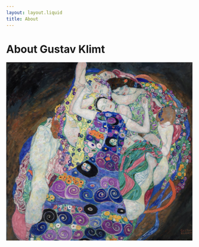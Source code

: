```yaml
---
layout: layout.liquid
title: About
---
```


# About **Gustav Klimt**
<img class="about" alt="Gustav Klimt's 'The Virgin' " src="/images/klimt.png" width="500" />